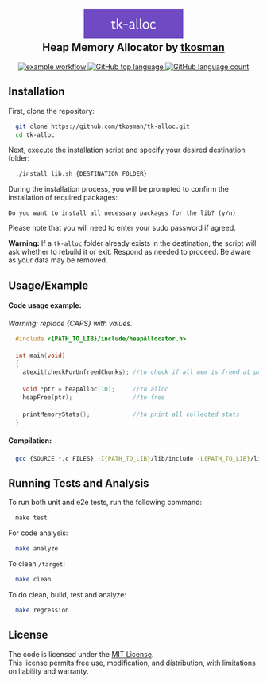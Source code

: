 <h2 align="center">
  <br>
 <img src="img/tk-alloc.png" alt="Heap allocator" width="200">
  <br>
  Heap Memory Allocator by <a href="https://github.com/tkosman">tkosman</a>
  <br>
</h2>

<div align="center">

   <a href=""> ![example workflow](https://github.com/tkosman/tk-alloc/actions/workflows/ci.yml/badge.svg) </a>
   <a href=""> ![GitHub top language](https://img.shields.io/github/languages/top/tkosman/tk-alloc) </a>
   <a href=""> ![GitHub language count](https://img.shields.io/github/languages/count/tkosman/tk-alloc) </a>
   
</div>

## Installation

First, clone the repository:

```bash
  git clone https://github.com/tkosman/tk-alloc.git
  cd tk-alloc
```
Next, execute the installation script and specify your desired destination folder:
```bash
  ./install_lib.sh {DESTINATION_FOLDER}
```
During the installation process, you will be prompted to confirm the installation of required packages:
```
Do you want to install all necessary packages for the lib? (y/n)
``` 
Please note that you will need to enter your sudo password if agreed.

**Warning:**
If a `tk-alloc` folder already exists in the destination, the script will ask whether to rebuild it or exit. Respond as needed to proceed. Be aware as your data may be removed.
## Usage/Example

#### Code usage example:
*Warning: replace {CAPS} with values.*
```C
  #include <{PATH_TO_LIB}/include/heapAllocator.h>

  int main(void)
  {
    atexit(checkForUnfreedChunks); //to check if all mem is freed at program exit

    void *ptr = heapAlloc(10);     //to alloc
    heapFree(ptr);                 //to free

    printMemoryStats();            //to print all collected stats
  }
```

#### Compilation:
```bash
  gcc {SOURCE *.c FILES} -I{PATH_TO_LIB}/lib/include -L{PATH_TO_LIB}/lib -l-tk-alloc -o {DESIRED_OUTPUT}
```


## Running Tests and Analysis

To run both unit and e2e tests, run the following command:

```makefile
  make test
```

For code analysis:
```bash
  make analyze
```

To clean `/target`:
```bash
  make clean
```

To do clean, build, test and analyze:
```bash
  make regression
```

## License

The code is licensed under the [MIT License](https://choosealicense.com/licenses/mit/). \
This license permits free use, modification, and distribution, with limitations on liability and warranty.
